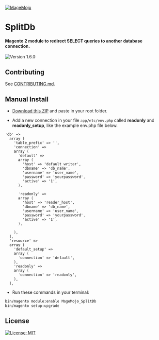 
[![MageMojo](https://magetalk.com/wp-content/uploads/2017/11/q7xJZaM5TImMN7mUIb0c.png)](https://magemojo.com/)

# SplitDb
#### Magento 2 module to redirect SELECT queries to another database connection.  

![Version 1.6.0](https://img.shields.io/badge/Version-1.6.0-green.svg)

## Contributing
See [CONTRIBUTING.md](CONTRIBUTING.md).

## Manual Install

- [Download this ZIP](https://github.com/magemojo/m2-ce-splitdb/archive/master.zip) and paste in your root folder.

- Add a new connection in your file `app/etc/env.php` called **readonly** and **readonly_setup**, like the example env.php file below.

```
'db' =>
  array (
    'table_prefix' => '',
    'connection' =>
    array (
      'default' =>
      array (
        'host' => 'default_writer',
        'dbname' => 'db_name',
        'username' => 'user_name',
        'password' => 'yourpassword',
        'active' => '1',
      ),

      'readonly' =>
      array (
        'host' => 'reader_host',
        'dbname' => 'db_name',
        'username' => 'user_name',
        'password' => 'yourpassword',
        'active' => '1',
      ),

    ),
  ),
  'resource' =>
  array (
    'default_setup' =>
    array (
      'connection' => 'default',
    ),
    'readonly' =>
    array (
      'connection' => 'readonly',
    ),
  ),

```

- Run these commands in your terminal:

```bash
bin/magento module:enable MageMojo_SplitDb
bin/magento setup:upgrade
```

## License
[![License: MIT](https://img.shields.io/badge/License-MIT-yellow.svg)](https://opensource.org/licenses/MIT)


